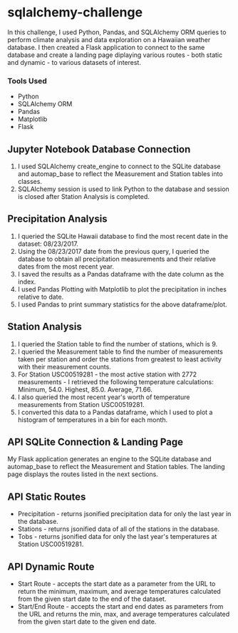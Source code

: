 # sqlalchemy-challenge
In this challenge, I used Python, Pandas, and SQLAlchemy ORM queries to perform climate analysis and data exploration on a Hawaiian weather database. I then created a Flask application to connect to the same database and create a landing page diplaying various routes - both static and dynamic - to various datasets of interest.

### Tools Used
* Python
* SQLAlchemy ORM 
* Pandas
* Matplotlib
* Flask

## Jupyter Notebook Database Connection
1. I used SQLAlchemy create_engine to connect to the SQLite database and automap_base to reflect the Measurement and Station tables into classes.
2. SQLAlchemy session is used to link Python to the database and session is closed after Station Analysis is completed.

## Precipitation Analysis
1. I queried the SQLite Hawaii database to find the most recent date in the dataset: 08/23/2017.
2. Using the 08/23/2017 date from the previous query, I queried the database to obtain all precipitation  measurements and their relative dates from the most recent year. 
3. I saved the results as a Pandas dataframe with the date column as the index.
4. I used Pandas Plotting with Matplotlib to plot the precipitation in inches relative to date.
5. I used Pandas to print summary statistics for the above dataframe/plot.

## Station Analysis
1. I queried the Station table to find the number of stations, which is 9.
2. I queried the Measurement table to find the number of measurements taken per station and order the stations from greatest to least activity with their measurement counts. 
3. For Station USC00519281 - the most active station with 2772 measurements - I retrieved the following temperature calculations: Minimum, 54.0. Highest, 85.0. Average, 71.66.
4. I also queried the most recent year's worth of temperature measurements from Station USC00519281.
5. I converted this data to a Pandas dataframe, which I used to plot a histogram of temperatures in a bin for each month.

## API SQLite Connection & Landing Page
My Flask application generates an engine to the SQLite database and automap_base to reflect the Measurement and Station tables. The landing page displays the routes listed in the next sections.

## API Static Routes
* Precipitation - returns jsonified precipitation data for only the last year in the database.
* Stations - returns jsonified data of all of the stations in the database.
* Tobs - returns jsonified data for only the last year's temperatures at Station USC00519281.

## API Dynamic Route
* Start Route - accepts the start date as a parameter from the URL to return the minimum, maximum, and average temperatures calculated from the given start date to the end of the dataset.
* Start/End Route - accepts the start and end dates as parameters from the URL and returns the min, max, and average temperatures calculated from the given start date to the given end date.



